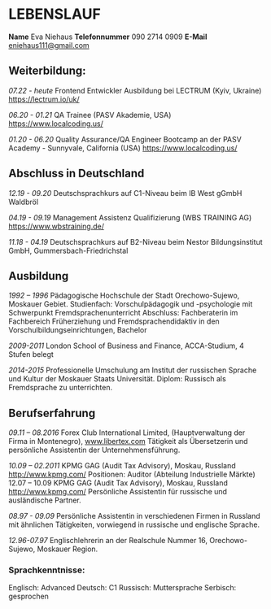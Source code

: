 # LEBENSLAUF

**Name** Eva Niehaus
**Telefonnummer** 090 2714 0909
**E-Mail** eniehaus111@gmail.com

## Weiterbildung:

_07.22 - heute_ Frontend Entwickler Ausbildung bei LECTRUM (Kyiv,
Ukraine) https://lectrum.io/uk/

_06.20 - 01.21_ QA Trainee (PASV Akademie, USA) https://www.localcoding.us/

_01.20 - 06.20_ Quality Assurance/QA Engineer Bootcamp an der PASV
Academy - Sunnyvale, California (USA) https://www.localcoding.us/

## Abschluss in Deutschland

_12.19 - 09.20_ Deutschsprachkurs auf C1-Niveau beim IB West gGmbH
Waldbröl

_04.19 - 09.19_ Management Assistenz Qualifizierung (WBS TRAINING
AG) https://www.wbstraining.de/

_11.18 - 04.19_ Deutschsprachkurs auf B2-Niveau beim Nestor
Bildungsinstitut GmbH, Gummersbach-Friedrichstal

## Ausbildung

_1992 – 1996_ Pädagogische Hochschule der Stadt Orechowo-Sujewo,
Moskauer Gebiet.
Studienfach: Vorschulpädagogik und -psychologie mit Schwerpunkt Fremdsprachenunterricht
Abschluss: Fachberaterin im Fachbereich Früherziehung
und Fremdsprachendidaktiv in den
Vorschulbildungseinrichtungen, Bachelor

_2009-2011_ London School of Business and Finance, ACCA-Studium,
4 Stufen belegt

_2014-2015_ Professionelle Umschulung am Institut der russischen
Sprache und Kultur der Moskauer Staats Universität.
Diplom: Russisch als Fremdsprache zu unterrichten.

## Berufserfahrung

_09.11 – 08.2016_ Forex Club International Limited, (Hauptverwaltung der
Firma in Montenegro), www.libertex.com
Tätigkeit als Übersetzerin und persönliche Assistentin der
Unternehmensführung.

_10.09 – 02.2011_ KPMG GAG (Audit Tax Advisory), Moskau, Russland
http://www.kpmg.com/
Positionen: Auditor (Abteilung Industrielle Märkte)
12.07 – 10.09 KPMG GAG (Audit Tax Advisory), Moskau, Russland
http://www.kpmg.com/
Persönliche Assistentin für russische und ausländische
Partner.

_08.97 - 09.09_ Persönliche Assistentin in verschiedenen Firmen in
Russland mit ähnlichen Tätigkeiten, vorwiegend in
russische und englische Sprache.

_12.96-07.97_ Englischlehrerin an der Realschule Nummer 16,
Orechowo-Sujewo, Moskauer Region.

### Sprachkenntnisse:

Englisch: Advanced
Deutsch: C1
Russisch: Muttersprache
Serbisch: gesprochen
